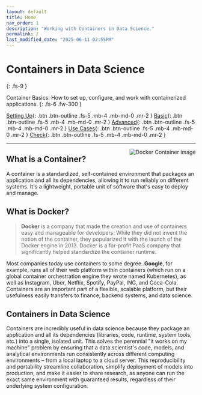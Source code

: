 ```yaml
---
layout: default
title: Home
nav_order: 1
description: "Working with Containers in Data Science."
permalink: /
last_modified_date: "2025-06-11 02:55PM"
---
```


# Containers in Data Science
{: .fs-9 }

Container Basics: How to set up, configure, and work with containerized applications.
{: .fs-6 .fw-300 }

[Setting Up](docs/setup/){: .btn .btn-outline .fs-5 .mb-4 .mb-md-0 .mr-2 }
[Basic](docs/basic-commands/){: .btn .btn-outline .fs-5 .mb-4 .mb-md-0 .mr-2 }
[Advanced](docs/advanced-commands/){: .btn .btn-outline .fs-5 .mb-4 .mb-md-0 .mr-2 }
[Use Cases](docs/use-cases/){: .btn .btn-outline .fs-5 .mb-4 .mb-md-0 .mr-2 }
[Check](docs/skills-check/){: .btn .btn-outline .fs-5 .mb-4 .mb-md-0 .mr-2 }

---

<img src="https://uvads.github.io/container-basics/assets/images/docker-container.png" style="float:right;max-width:40%;" alt="Docker Container image" />

## What is a Container?

A container is a standardized, self-contained environment that packages an application and all its dependencies, allowing it to run reliably on different systems. It's a lightweight, portable unit of software that's easy to deploy and manage. 

## What is Docker?

> **Docker** is a company that made the creation and use of containers easy and manageable for developers. While they did not invent the notion of the container, they popularized it with the launch of the Docker engine in 2013. Docker is a for-profit PaaS company that significantly helped standardize the container runtime.

Most companies today use containers to some degree. **Google**, for example, runs all of their web platform within
containers (which run on a global container orchestration engine they wrote named Kubernetes), as well as Instagram,
Uber, Netflix, Spotify, PayPal, ING, and Coca-Cola. Containers are an important part of a flexible, scalable platform, but their usefulness easily transfers to finance, backend systems, and data science.

## Containers in Data Science

Containers are incredibly useful in data science because they package an application and all its dependencies (libraries, code, runtime, system tools, etc.) into a single, isolated unit. This solves the perennial "it works on my machine" problem by ensuring that a data scientist's code, models, and analytical environments run consistently across different computing environments – from a local laptop to a cloud server. This reproducibility and portability streamline collaboration, simplify deployment of models into production, and make it easier to share research, as anyone can run the exact same environment with guaranteed results, regardless of their underlying system configuration.

